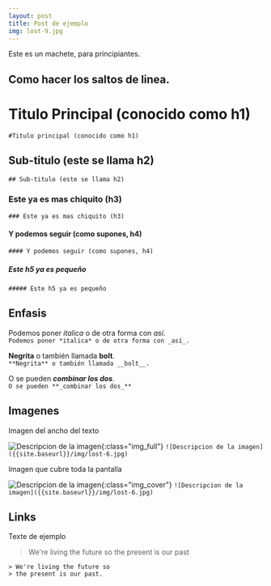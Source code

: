 ```yaml
---
layout: post
title: Post de ejemplo
img: lost-9.jpg
---
```


Este es un machete, para principiantes.

## Como hacer los saltos de linea.


# Titulo Principal (conocido como h1)
`#Titulo principal (conocido como h1)`

## Sub-titulo (este se llama h2)
`## Sub-titulo (este se llama h2)`

### Este ya es mas chiquito (h3)
`### Este ya es mas chiquito (h3)`

#### Y podemos seguir (como supones, h4)
`#### Y podemos seguir (como supones, h4)`

##### Este h5 ya es pequeño
`##### Este h5 ya es pequeño`

## Enfasis

Podemos poner *italica* o de otra forma con _así_.  
`Podemos poner *italica* o de otra forma con _así_.`

**Negrita** o también llamada __bolt__.  
`**Negrita** o también llamada __bolt__.`

O se pueden **_combinar los dos_**.  
`O se pueden **_combinar los dos_**`

## Imagenes

Imagen del ancho del texto

![Descripcion de la imagen]({{site.baseurl}}/img/lost-6.jpg){:class="img_full"}
`![Descripcion de la imagen]({{site.baseurl}}/img/lost-6.jpg)`

Imagen que cubre toda la pantalla

![Descripcion de la imagen]({{site.baseurl}}/img/lost-6.jpg){:class="img_cover"}
`![Descripcion de la imagen]({{site.baseurl}}/img/lost-6.jpg)`


## Links


Texte de ejemplo

> We're living the future so
> the present is our past

`> We're living the future so`  
`> the present is our past.`
